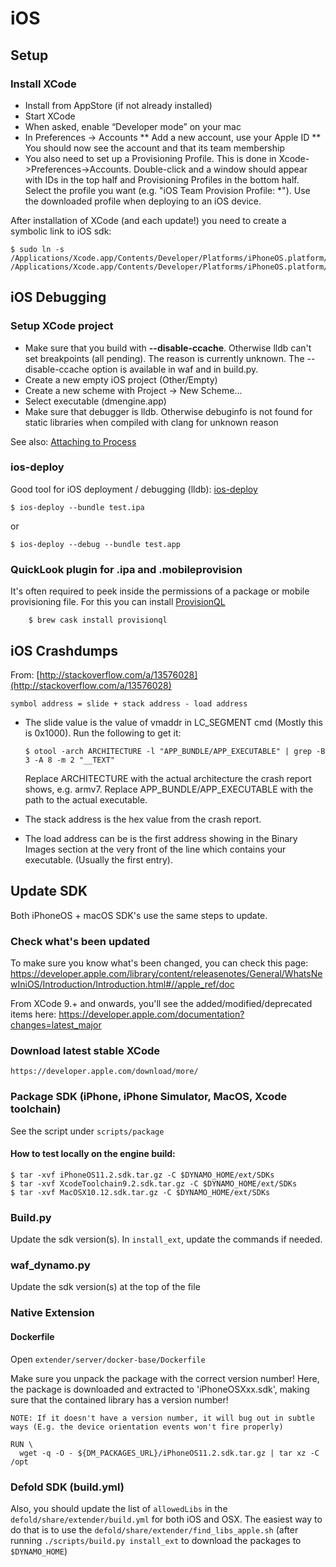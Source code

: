 # iOS

## Setup

### Install XCode
* Install from AppStore (if not already installed)
* Start XCode
* When asked, enable “Developer mode” on your mac
* In Preferences -> Accounts
    ** Add a new account, use your Apple ID
    ** You should now see the account and that its team membership
* You also need to set up a Provisioning Profile. This is done in Xcode->Preferences->Accounts. Double-click and a window should appear with IDs in the top half and Provisioning Profiles in the bottom half. Select the profile you want (e.g. "iOS Team Provision Profile: *"). Use the downloaded profile when deploying to an iOS device.

After installation of XCode (and each update!) you need to create a symbolic link to iOS sdk:

    $ sudo ln -s /Applications/Xcode.app/Contents/Developer/Platforms/iPhoneOS.platform/Developer/SDKs/iPhoneOS.sdk /Applications/Xcode.app/Contents/Developer/Platforms/iPhoneOS.platform/Developer/SDKs/iPhoneOS10.3.sdk



## iOS Debugging

### Setup XCode project

* Make sure that you build with **--disable-ccache**. Otherwise lldb can't set breakpoints (all pending). The
  reason is currently unknown. The --disable-ccache option is available in waf and in build.py.
* Create a new empty iOS project (Other/Empty)
* Create a new scheme with Project -> New Scheme...
* Select executable (dmengine.app)
* Make sure that debugger is lldb. Otherwise debuginfo is not found for static libraries when compiled with clang for unknown reason

See also: [Attaching to Process](http://stackoverflow.com/questions/9721830/attach-debugger-to-ios-app-after-launch)


### ios-deploy

Good tool for iOS deployment / debugging (lldb): [ios-deploy](https://github.com/phonegap/ios-deploy)

    $ ios-deploy --bundle test.ipa

or

	$ ios-deploy --debug --bundle test.app

### QuickLook plugin for .ipa and .mobileprovision

It's often required to peek inside the permissions of a package or mobile provisioning file.
For this you can install [ProvisionQL](https://github.com/ealeksandrov/ProvisionQL)

        $ brew cask install provisionql

## iOS Crashdumps

From: [http://stackoverflow.com/a/13576028](http://stackoverflow.com/a/13576028)

    symbol address = slide + stack address - load address

* The slide value is the value of vmaddr in LC_SEGMENT cmd (Mostly this is 0x1000). Run the following to get it:

    `$ otool -arch ARCHITECTURE -l "APP_BUNDLE/APP_EXECUTABLE" | grep -B 3 -A 8 -m 2 "__TEXT"`

    Replace ARCHITECTURE with the actual architecture the crash report shows, e.g. armv7. Replace APP_BUNDLE/APP_EXECUTABLE with the path to the actual executable.

* The stack address is the hex value from the crash report.

* The load address can be is the first address showing in the Binary Images section at the very front of the line which contains your executable. (Usually the first entry).


## Update SDK

Both iPhoneOS + macOS SDK's use the same steps to update.

### Check what's been updated

To make sure you know what's been changed, you can check this page: https://developer.apple.com/library/content/releasenotes/General/WhatsNewIniOS/Introduction/Introduction.html#//apple_ref/doc

From XCode 9.+ and onwards, you'll see the added/modified/deprecated items here: https://developer.apple.com/documentation?changes=latest_major

### Download latest stable XCode

    https://developer.apple.com/download/more/

### Package SDK (iPhone, iPhone Simulator, MacOS, Xcode toolchain)

See the script under `scripts/package`

#### How to test locally on the engine build:

    $ tar -xvf iPhoneOS11.2.sdk.tar.gz -C $DYNAMO_HOME/ext/SDKs
    $ tar -xvf XcodeToolchain9.2.sdk.tar.gz -C $DYNAMO_HOME/ext/SDKs
    $ tar -xvf MacOSX10.12.sdk.tar.gz -C $DYNAMO_HOME/ext/SDKs

### Build.py

Update the sdk version(s).
In ```install_ext```, update the commands if needed.

### waf_dynamo.py

Update the sdk version(s) at the top of the file

### Native Extension

#### Dockerfile

Open ```extender/server/docker-base/Dockerfile```

Make sure you unpack the package with the correct version number!
Here, the package is downloaded and extracted to 'iPhoneOSXxx.sdk',
making sure that the contained library has a version number!

    NOTE: If it doesn't have a version number, it will bug out in subtle ways (E.g. the device orientation events won't fire properly)

    RUN \
      wget -q -O - ${DM_PACKAGES_URL}/iPhoneOS11.2.sdk.tar.gz | tar xz -C /opt

### Defold SDK (build.yml)

Also, you should update the list of `allowedLibs` in the `defold/share/extender/build.yml` for both iOS and OSX. The easiest way to do that is to use the `defold/share/extender/find_libs_apple.sh` (after running `./scripts/build.py install_ext` to download the packages to `$DYNAMO_HOME`)
